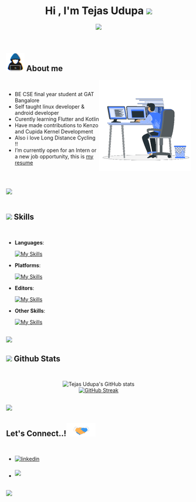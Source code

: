 <!--
**trax85/trax85** is a ✨ _special_ ✨ repository because its `README.md` (this file) appears on your GitHub profile.
-->

<h1 align="center"><b>Hi , I'm Tejas Udupa </b><img src="https://media.giphy.com/media/hvRJCLFzcasrR4ia7z/giphy.gif" width="35"></h1>

<p align="center">
  <a href="https://github.com/DenverCoder1/readme-typing-svg"><img src="https://readme-typing-svg.herokuapp.com?font=Time+New+Roman&color=F7A53D&size=25&center=true&vCenter=true&width=600&height=100&lines=Hello+World+!!!+&hearts;++;Self+taught+Linux+and+Android+Developer,;Computer+Science+Student,;Love+to+make+and+break+stuffs...&hearts"></a>
</p>


<br>



## <picture><img src = "https://github.com/0xAbdulKhalid/0xAbdulKhalid/raw/main/assets/mdImages/about_me.gif" width = 50px></picture> **About me**

<picture> <img align="right" src="https://github.com/0xAbdulKhalid/0xAbdulKhalid/raw/main/assets/mdImages/Right_Side.gif" width = 250px></picture>

<br>

- BE CSE final year student at GAT Bangalore
- Self taught linux developer & android developer
- Curently learning Flutter and Kotlin
- Have made contributions to Kenzo and Cupida Kernel Development
- Also i love Long Distance Cycling !! 
- I’m currently open for an Intern or a new job opportunity, this is [my resume](https://drive.google.com/file/d/1l-99MkzrjKo5EEP6bLw4HaJZeynHjKXy/view?usp=drivesdk)

<br>
<br>

<img src="https://user-images.githubusercontent.com/73097560/115834477-dbab4500-a447-11eb-908a-139a6edaec5c.gif"><br><br>

## <img src="https://media2.giphy.com/media/QssGEmpkyEOhBCb7e1/giphy.gif?cid=ecf05e47a0n3gi1bfqntqmob8g9aid1oyj2wr3ds3mg700bl&rid=giphy.gif" width ="25"><b> Skills</b>
<br>

<p align="center">

- **Languages**:
  
    [![My Skills](https://skillicons.dev/icons?i=c,cpp,java,dart,py)](https://skillicons.dev)
    
- **Platforms**:

    [![My Skills](https://skillicons.dev/icons?i=linux,github,androidstudio)](https://skillicons.dev)

- **Editors**:

    [![My Skills](https://skillicons.dev/icons?i=atom,vscode,androidstudio,eclipse)](https://skillicons.dev) 

- **Other Skills**: 
    
    [![My Skills](https://skillicons.dev/icons?i=bash,flutter,git,js,kotlin,sqlite,css)](https://skillicons.dev)
</p>
<br>
<img src="https://user-images.githubusercontent.com/73097560/115834477-dbab4500-a447-11eb-908a-139a6edaec5c.gif">
<br>

## <img src="https://media.giphy.com/media/iY8CRBdQXODJSCERIr/giphy.gif" width="35"><b> Github Stats </b>
<br>

<div align="center">

![Tejas Udupa's GitHub stats](https://github-readme-stats.vercel.app/api?username=trax85&show_icons=true&theme=darcula&hide=prs,issues)
<br>
[![GitHub Streak](https://streak-stats.demolab.com/?user=trax85&theme=dark)](https://git.io/streak-stats)
</br>
</div>

<br>
<img src="https://user-images.githubusercontent.com/73097560/115834477-dbab4500-a447-11eb-908a-139a6edaec5c.gif">
<br>

## <b> Let's Connect..!</b><img src="https://github.com/0xAbdulKhalid/0xAbdulKhalid/raw/main/assets/mdImages/handshake.gif" width ="80">
<br>
<div align='left'>

<ul>

<li>
<a href="www.linkedin.com/in/tejas-udupa-s-32a788228" target="_blank">
<img src="https://img.shields.io/badge/linkedin:  trax85-%2300acee.svg?color=405DE6&style=for-the-badge&logo=linkedin&logoColor=white" alt=linkedin style="margin-bottom: 5px;"/>
</a>
</li>

<br>

<li>
<a href="mailto:tejasudupa1285@gmail.com" target="_blank">
<img src="https://img.shields.io/badge/gmail:  trax85-%23EA4335.svg?style=for-the-badge&logo=gmail&logoColor=white" t=mail style="margin-bottom: 5px;" />
</a>
</li>
	
</ul>
</div>

<br>
<img src="https://user-images.githubusercontent.com/73097560/115834477-dbab4500-a447-11eb-908a-139a6edaec5c.gif">
<br>
<br>
